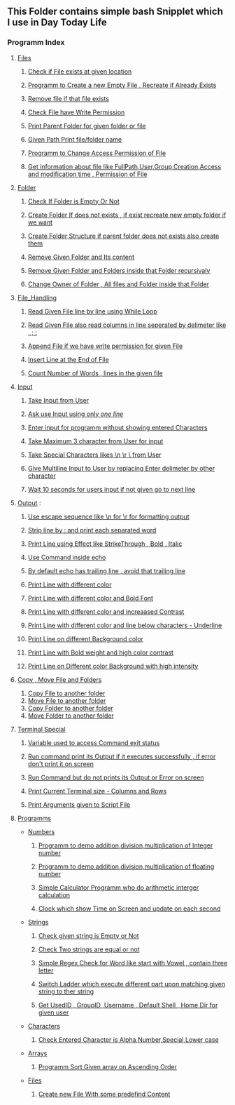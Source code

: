 ## This Folder contains simple bash Snipplet which I use in Day Today Life

### Programm Index 

1) [Files](Files)

    1. [Check if File exists at given location](Files/File_exists.sh)
    
    1. [Programm to Create a new Empty File , Recreate if Already Exists](Files/Create_File.sh)

    1. [Remove file if that file exists ](Files/remove_file.sh)

    1. [Check File have Write Permission ](Files/check_file_write_permission.sh)
    
    1. [Print Parent Folder for given folder or file ](Files/get_parent_folder_path.sh)
    
    1. [Given Path Print file/folder name ](Files/print_file_name.sh)
    
    1. [Programm to Change Access Permission of File ](Files/change_file_permission.sh)
    
    1. [Get information about file like FullPath,User,Group,Creation,Access and modification time , Permission of File](Files/get_file_info.sh)
    


2) [Folder](Folder) 

    1. [Check If Folder is Empty Or Not](Folder/check_folder_empty.sh)
    
    1. [Create Folder If does not exists , if exist recreate new empty folder if we want](Folder/create_folder.sh)
    
    1. [Create Folder Structure if parent folder does not exists also create them ](Folder/create_new_folder_structure.sh)
    
    1. [Remove Given Folder and Its content](Folder/remove_folder.sh)

    1. [Remove Given Folder and Folders inside that Folder recursivaly](Folder/remove_folders.sh)

    1. [Change Owner of Folder , All files and Folder inside that Folder](Folder/change_owner.sh)

3) [File_Handling](File_Handling)   

    1. [Read Given File line by line using While Loop](File_Handling/read_file.sh)
    
    1. [Read Given File also read columns in line seperated by delimeter like , ; :](File_Handling/read_columns.sh)
    
    1. [Append File if we have write permission for given File ](File_Handling/append_file.sh)
    
    1. [Insert Line at the End of File ](File_Handling/write_file.sh)
    
    1. [Count Number of Words , lines in the given file ](File_Handling/word_line_in_file.sh)

4) [Input](Input) 

    1. [Take Input from User](Input/read_input.sh)
    
    1. [Ask use Input using only *one line* ](Input/prompt.sh)
    
    1. [Enter input for programm without showing entered Characters](Input/invisible_input.sh)
    
    1. [Take Maximum 3 character from User for input](Input/read_limit_char.sh)
    
    1. [Take Special Characters likes \n \r \ from User ](Input/read_special_char.sh)
    
    1. [Give Multiline  Input to User by replacing Enter delimeter by other character](Input/remove_enter_as_deli.sh)
    
    1. [Wait 10 seconds for users input if not given go to next line ](Input/wait_for_input.sh)

5) [Output](Output) : 

    1. [Use escape sequence like \n for \r for formatting output](Output/esc_char_op.sh)
    
    1. [Strip line by : and print each separated word](Output/IFS.sh)
    
    1. [Print Line using Effect like StrikeThrough , Bold , Italic ](Output/line_effect.sh)
    
    1. [Use Command inside echo ](Output/print_command.sh)
    
    1. [By default echo has trailing line , avoid that trailing line ](Output/trailing_new_line.sh)
  
    1. [Print Line with different color ](Output/Color_Print/color_line.sh)
    
    1. [Print Line with different color and Bold Font ](Output/Color_Print/bold_line.sh)
    
    1. [Print Line with different color and increaased Contrast](Output/Color_Print/high_clr_intensity_line.sh)

    1. [Print Line with different color and line below characters - Underline](Output/Color_Print/underline_line.sh)

    1. [Print Line on different Background color ](Output/Color_Print/background_color_line.sh)

    1. [Print Line with Bold weight and high color contrast](Output/Color_Print/bold_and_intensity.sh)
    
    1. [Print Line on Different color Background with high intensity](Output/Color_Print/intensity_background.sh)

6) [Copy , Move File and Folders](Copy_Move)

    1. [Copy File to another folder](Copy_Move/copy_file.sh)
    1. [Move File to another folder](Copy_Move/move_file.sh)
    1. [Copy Folder to another folder](Copy_Move/copy_folder.sh)
    1. [Move Folder to another folder](Copy_Move/move_folder.sh)

7) [Terminal Special](Terminal_Special)

    1. [Variable used to access Command exit status ](Terminal_Special/command_execution_status.sh)
    
    1. [Run command print its Output if it executes successfully , if error don't print it on screen](Terminal_Special/supress_command_error.sh)
    
    1. [Run Command but do not prints its Output or Error on screen](Terminal_Special/supress_command_output.sh)    
    
    1. [Print Current Terminal size - Columns and Rows ](Terminal_Special/terminal_size.sh)
  
    1. [Print Arguments given to Script File ](Terminal_Special/script_file_paramater.sh)
    

8) [Programms](Programms) 

    - [Numbers](Programms/Numbers)

        1. [Programm to demo addition,division,multiplication of Integer number](Programms/Numbers/Interger_Arithmatic.sh)
        
        1. [ Programm to demo addition,division,multiplication of floating number  ](Programms/Numbers/Floating_Arithmatic.sh)

        1. [Simple Calculator Programm who do arithmetic interger calculation](Programms/Numbers/calculator.sh)
    
        1. [Clock which show Time on Screen and update on each second ](Programms/Numbers/DigClock.sh)
                        
    
    - [Strings](Programms/Strings) 
    
        1. [Check given string is Empty or Not ](Programms/Strings/check_string_empty.sh)
        
        1. [Check Two strings are equal or not ](Programms/Strings/compare_two_string.sh)
        
        1. [Simple Regex Check for Word like start with Vowel , contain three letter](Programms/Strings/regex_string.sh)

        1. [Switch Ladder which execute different part upon matching given string to ther string](Programms/Strings/string_match.sh)

        1. [Get UsedID , GroupID ,Username , Default Shell , Home Dir for given user  ](Programms/Strings/get_user_info.sh)

    - [Characters](Programms/Characters) 

        1. [Check Entered Character is Alpha,Number,Special,Lower case ](Programms/Characters/print_char_type) 
    
    - [Arrays](Programms/Array) 
        
        1. [Programm Sort Given array on Ascending Order](Programms/Array/SortArray.sh)
    
    - [Files](Programms/Files)
        
        1. [Create new File With some predefind Content ](Programms/Files/template_file.sh)
    
    